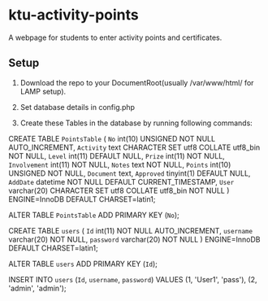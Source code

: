 # ktu-activity-points
A webpage for students to enter activity points and certificates.

## Setup

1. Download the repo to your DocumentRoot(usually /var/www/html/ for LAMP setup).

2. Set database details in config.php

3. Create these Tables in the database by running following commands:

CREATE TABLE `PointsTable` (
  `No` int(10) UNSIGNED NOT NULL AUTO_INCREMENT,
  `Activity` text CHARACTER SET utf8 COLLATE utf8_bin NOT NULL,
  `Level` int(11) DEFAULT NULL,
  `Prize` int(11) NOT NULL,
  `Involvement` int(11) NOT NULL,
  `Notes` text NOT NULL,
  `Points` int(10) UNSIGNED NOT NULL,
  `Document` text,
  `Approved` tinyint(1) DEFAULT NULL,
  `AddDate` datetime NOT NULL DEFAULT CURRENT_TIMESTAMP,
  `User` varchar(20) CHARACTER SET utf8 COLLATE utf8_bin NOT NULL
) ENGINE=InnoDB DEFAULT CHARSET=latin1;

ALTER TABLE `PointsTable`
  ADD PRIMARY KEY (`No`);


CREATE TABLE `users` (
  `Id` int(11) NOT NULL AUTO_INCREMENT,
  `username` varchar(20) NOT NULL,
  `password` varchar(20) NOT NULL
) ENGINE=InnoDB DEFAULT CHARSET=latin1;

ALTER TABLE `users`
  ADD PRIMARY KEY (`Id`);

INSERT INTO `users` (`Id`, `username`, `password`) VALUES
(1, 'User1', 'pass'),
(2, 'admin', 'admin');